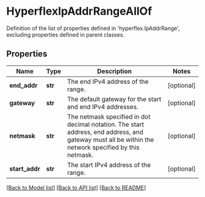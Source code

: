 # HyperflexIpAddrRangeAllOf

Definition of the list of properties defined in 'hyperflex.IpAddrRange', excluding properties defined in parent classes.
## Properties
Name | Type | Description | Notes
------------ | ------------- | ------------- | -------------
**end_addr** | **str** | The end IPv4 address of the range. | [optional] 
**gateway** | **str** | The default gateway for the start and end IPv4 addresses. | [optional] 
**netmask** | **str** | The netmask specified in dot decimal notation. The start address, end address, and gateway must all be within the network specified by this netmask. | [optional] 
**start_addr** | **str** | The start IPv4 address of the range. | [optional] 

[[Back to Model list]](../README.md#documentation-for-models) [[Back to API list]](../README.md#documentation-for-api-endpoints) [[Back to README]](../README.md)


